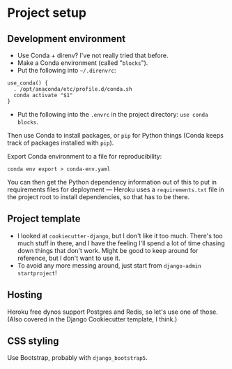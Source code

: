# Project setup

## Development environment

 - Use Conda + direnv? I've not really tried that before.
 - Make a Conda environment (called "`blocks`").
 - Put the following into `~/.direnvrc`:
 
```
use_conda() {
  . /opt/anaconda/etc/profile.d/conda.sh
  conda activate "$1"
}
```

 - Put the following into the `.envrc` in the project directory: `use
   conda blocks`.

Then use Conda to install packages, or `pip` for Python things (Conda
keeps track of packages installed with `pip`).

Export Conda environment to a file for reproducibility:

```
conda env export > conda-env.yaml
```

You can then get the Python dependency information out of this to put
in requirements files for deployment — Heroku uses a
`requirements.txt` file in the project root to install dependencies,
so that has to be there.


## Project template

 - I looked at `cookiecutter-django`, but I don't like it too much.
   There's too much stuff in there, and I have the feeling I'll spend
   a lot of time chasing down things that don't work. Might be good to
   keep around for reference, but I don't want to use it.
 - To avoid any more messing around, just start from `django-admin
   startproject`!
   

## Hosting

Heroku free dynos support Postgres and Redis, so let's use one of
those. (Also covered in the Django Cookiecutter template, I think.)


## CSS styling

Use Bootstrap, probably with `django_bootstrap5`.
